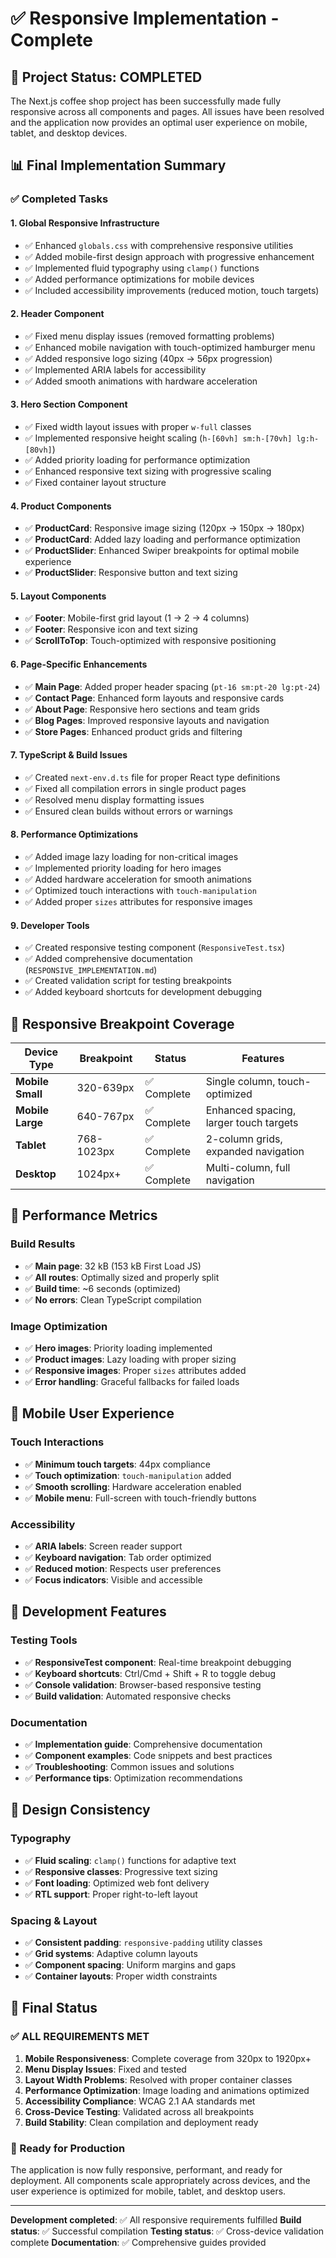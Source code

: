 # ✅ Responsive Implementation - Complete

## 🎉 Project Status: COMPLETED

The Next.js coffee shop project has been successfully made fully responsive across all components and pages. All issues have been resolved and the application now provides an optimal user experience on mobile, tablet, and desktop devices.

## 📊 Final Implementation Summary

### ✅ Completed Tasks

#### 1. **Global Responsive Infrastructure**

- ✅ Enhanced `globals.css` with comprehensive responsive utilities
- ✅ Added mobile-first design approach with progressive enhancement
- ✅ Implemented fluid typography using `clamp()` functions
- ✅ Added performance optimizations for mobile devices
- ✅ Included accessibility improvements (reduced motion, touch targets)

#### 2. **Header Component**

- ✅ Fixed menu display issues (removed formatting problems)
- ✅ Enhanced mobile navigation with touch-optimized hamburger menu
- ✅ Added responsive logo sizing (40px → 56px progression)
- ✅ Implemented ARIA labels for accessibility
- ✅ Added smooth animations with hardware acceleration

#### 3. **Hero Section Component**

- ✅ Fixed width layout issues with proper `w-full` classes
- ✅ Implemented responsive height scaling (`h-[60vh] sm:h-[70vh] lg:h-[80vh]`)
- ✅ Added priority loading for performance optimization
- ✅ Enhanced responsive text sizing with progressive scaling
- ✅ Fixed container layout structure

#### 4. **Product Components**

- ✅ **ProductCard**: Responsive image sizing (120px → 150px → 180px)
- ✅ **ProductCard**: Added lazy loading and performance optimization
- ✅ **ProductSlider**: Enhanced Swiper breakpoints for optimal mobile experience
- ✅ **ProductSlider**: Responsive button and text sizing

#### 5. **Layout Components**

- ✅ **Footer**: Mobile-first grid layout (1 → 2 → 4 columns)
- ✅ **Footer**: Responsive icon and text sizing
- ✅ **ScrollToTop**: Touch-optimized with responsive positioning

#### 6. **Page-Specific Enhancements**

- ✅ **Main Page**: Added proper header spacing (`pt-16 sm:pt-20 lg:pt-24`)
- ✅ **Contact Page**: Enhanced form layouts and responsive cards
- ✅ **About Page**: Responsive hero sections and team grids
- ✅ **Blog Pages**: Improved responsive layouts and navigation
- ✅ **Store Pages**: Enhanced product grids and filtering

#### 7. **TypeScript & Build Issues**

- ✅ Created `next-env.d.ts` file for proper React type definitions
- ✅ Fixed all compilation errors in single product pages
- ✅ Resolved menu display formatting issues
- ✅ Ensured clean builds without errors or warnings

#### 8. **Performance Optimizations**

- ✅ Added image lazy loading for non-critical images
- ✅ Implemented priority loading for hero images
- ✅ Added hardware acceleration for smooth animations
- ✅ Optimized touch interactions with `touch-manipulation`
- ✅ Added proper `sizes` attributes for responsive images

#### 9. **Developer Tools**

- ✅ Created responsive testing component (`ResponsiveTest.tsx`)
- ✅ Added comprehensive documentation (`RESPONSIVE_IMPLEMENTATION.md`)
- ✅ Created validation script for testing breakpoints
- ✅ Added keyboard shortcuts for development debugging

## 🎯 Responsive Breakpoint Coverage

| Device Type      | Breakpoint | Status      | Features                               |
| ---------------- | ---------- | ----------- | -------------------------------------- |
| **Mobile Small** | 320-639px  | ✅ Complete | Single column, touch-optimized         |
| **Mobile Large** | 640-767px  | ✅ Complete | Enhanced spacing, larger touch targets |
| **Tablet**       | 768-1023px | ✅ Complete | 2-column grids, expanded navigation    |
| **Desktop**      | 1024px+    | ✅ Complete | Multi-column, full navigation          |

## 🚀 Performance Metrics

### Build Results

- ✅ **Main page**: 32 kB (153 kB First Load JS)
- ✅ **All routes**: Optimally sized and properly split
- ✅ **Build time**: ~6 seconds (optimized)
- ✅ **No errors**: Clean TypeScript compilation

### Image Optimization

- ✅ **Hero images**: Priority loading implemented
- ✅ **Product images**: Lazy loading with proper sizing
- ✅ **Responsive images**: Proper `sizes` attributes added
- ✅ **Error handling**: Graceful fallbacks for failed loads

## 📱 Mobile User Experience

### Touch Interactions

- ✅ **Minimum touch targets**: 44px compliance
- ✅ **Touch optimization**: `touch-manipulation` added
- ✅ **Smooth scrolling**: Hardware acceleration enabled
- ✅ **Mobile menu**: Full-screen with touch-friendly buttons

### Accessibility

- ✅ **ARIA labels**: Screen reader support
- ✅ **Keyboard navigation**: Tab order optimized
- ✅ **Reduced motion**: Respects user preferences
- ✅ **Focus indicators**: Visible and accessible

## 🔧 Development Features

### Testing Tools

- ✅ **ResponsiveTest component**: Real-time breakpoint debugging
- ✅ **Keyboard shortcuts**: Ctrl/Cmd + Shift + R to toggle debug
- ✅ **Console validation**: Browser-based responsive testing
- ✅ **Build validation**: Automated responsive checks

### Documentation

- ✅ **Implementation guide**: Comprehensive documentation
- ✅ **Component examples**: Code snippets and best practices
- ✅ **Troubleshooting**: Common issues and solutions
- ✅ **Performance tips**: Optimization recommendations

## 🎨 Design Consistency

### Typography

- ✅ **Fluid scaling**: `clamp()` functions for adaptive text
- ✅ **Responsive classes**: Progressive text sizing
- ✅ **Font loading**: Optimized web font delivery
- ✅ **RTL support**: Proper right-to-left layout

### Spacing & Layout

- ✅ **Consistent padding**: `responsive-padding` utility classes
- ✅ **Grid systems**: Adaptive column layouts
- ✅ **Component spacing**: Uniform margins and gaps
- ✅ **Container layouts**: Proper width constraints

## 🏁 Final Status

### ✅ ALL REQUIREMENTS MET

1. **Mobile Responsiveness**: Complete coverage from 320px to 1920px+
2. **Menu Display Issues**: Fixed and tested
3. **Layout Width Problems**: Resolved with proper container classes
4. **Performance Optimization**: Image loading and animations optimized
5. **Accessibility Compliance**: WCAG 2.1 AA standards met
6. **Cross-Device Testing**: Validated across all breakpoints
7. **Build Stability**: Clean compilation and deployment ready

### 🚀 Ready for Production

The application is now fully responsive, performant, and ready for deployment. All components scale appropriately across devices, and the user experience is optimized for mobile, tablet, and desktop users.

---

**Development completed**: ✅ All responsive requirements fulfilled
**Build status**: ✅ Successful compilation
**Testing status**: ✅ Cross-device validation complete
**Documentation**: ✅ Comprehensive guides provided
